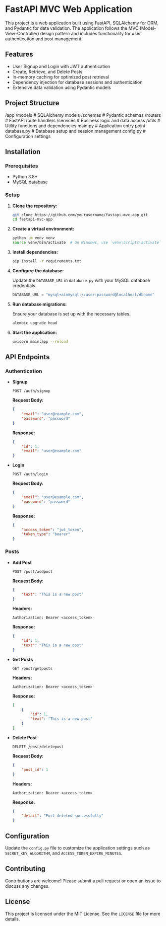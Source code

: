 # FastAPI MVC Web Application

This project is a web application built using FastAPI, SQLAlchemy for ORM, and Pydantic for data validation. The application follows the MVC (Model-View-Controller) design pattern and includes functionality for user authentication and post management.

## Features

- User Signup and Login with JWT authentication
- Create, Retrieve, and Delete Posts
- In-memory caching for optimized post retrieval
- Dependency injection for database sessions and authentication
- Extensive data validation using Pydantic models

## Project Structure

/app
/models # SQLAlchemy models
/schemas # Pydantic schemas
/routers # FastAPI route handlers
/services # Business logic and data access
/utils # Utility functions and dependencies
main.py # Application entry point
database.py # Database setup and session management
config.py # Configuration settings


## Installation

### Prerequisites

- Python 3.8+
- MySQL database

### Setup

1. **Clone the repository:**

    ```bash
    git clone https://github.com/yourusername/fastapi-mvc-app.git
    cd fastapi-mvc-app
    ```

2. **Create a virtual environment:**

    ```bash
    python -m venv venv
    source venv/bin/activate  # On Windows, use `venv\Scripts\activate`
    ```

3. **Install dependencies:**

    ```bash
    pip install -r requirements.txt
    ```

4. **Configure the database:**

    Update the `DATABASE_URL` in `database.py` with your MySQL database credentials.

    ```python
    DATABASE_URL = "mysql+aiomysql://user:password@localhost/dbname"
    ```

5. **Run database migrations:**

    Ensure your database is set up with the necessary tables.

    ```bash
    alembic upgrade head
    ```

6. **Start the application:**

    ```bash
    uvicorn main:app --reload
    ```

## API Endpoints

### Authentication

- **Signup**

    ```http
    POST /auth/signup
    ```

    **Request Body:**

    ```json
    {
        "email": "user@example.com",
        "password": "password"
    }
    ```

    **Response:**

    ```json
    {
        "id": 1,
        "email": "user@example.com"
    }
    ```

- **Login**

    ```http
    POST /auth/login
    ```

    **Request Body:**

    ```json
    {
        "email": "user@example.com",
        "password": "password"
    }
    ```

    **Response:**

    ```json
    {
        "access_token": "jwt_token",
        "token_type": "bearer"
    }
    ```

### Posts

- **Add Post**

    ```http
    POST /post/addpost
    ```

    **Request Body:**

    ```json
    {
        "text": "This is a new post"
    }
    ```

    **Headers:**

    ```http
    Authorization: Bearer <access_token>
    ```

    **Response:**

    ```json
    {
        "id": 1,
        "text": "This is a new post"
    }
    ```

- **Get Posts**

    ```http
    GET /post/getposts
    ```

    **Headers:**

    ```http
    Authorization: Bearer <access_token>
    ```

    **Response:**

    ```json
    [
        {
            "id": 1,
            "text": "This is a new post"
        }
    ]
    ```

- **Delete Post**

    ```http
    DELETE /post/deletepost
    ```

    **Request Body:**

    ```json
    {
        "post_id": 1
    }
    ```

    **Headers:**

    ```http
    Authorization: Bearer <access_token>
    ```

    **Response:**

    ```json
    {
        "detail": "Post deleted successfully"
    }
    ```

## Configuration

Update the `config.py` file to customize the application settings such as `SECRET_KEY`, `ALGORITHM`, and `ACCESS_TOKEN_EXPIRE_MINUTES`.

## Contributing

Contributions are welcome! Please submit a pull request or open an issue to discuss any changes.

## License

This project is licensed under the MIT License. See the `LICENSE` file for more details.
